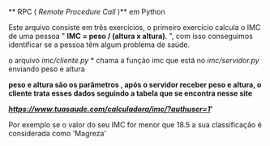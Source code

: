 ** RPC ( *Remote Procedure Call* )** em Python


Este arquivo consiste em três exercícios, o primeiro exercício calcula o IMC de uma pessoa " **IMC = peso / (altura x altura)**. ", com isso conseguimos identificar se a pessoa têm algum problema de saúde.

o arquivo *imc/cliente.py* * chama a função imc que está no *imc/servidor.py* enviando peso e altura

**peso e altura são os parâmetros , após o servidor receber peso e altura, o cliente trata esses dados seguindo a tabela que se encontra nesse site**

 ***https://www.tuasaude.com/calculadora/imc/?authuser=1*'**

Por exemplo se o valor do seu IMC for menor que 18.5 a sua classificação é considerada como 'Magreza'
